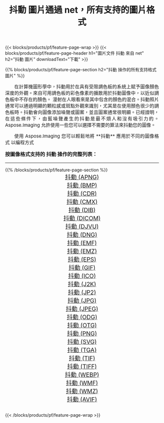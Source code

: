 ﻿---
title: 抖動 圖片通過 net，所有支持的圖片格式 
weight: 3920
url: /zh-hant/net/dither/ 
lang: zh-hant
langdirlevel: 2
locales: zh-hans,ja,it,ru,de,es,fr,nl,id,lt,pl,pt,vi,tr,ko,zh-hant,ar,hi,th,sv,cs,uk,he
description: 使用 Aspose.Imaging 你可以輕鬆地通過 net 獲取 抖動 圖像
---

{{< blocks/products/pf/feature-page-wrap >}}
{{< blocks/products/pf/feature-page-header h1="圖片文件 抖動 來自 net" h2="抖動 圖片" downloadText="下載" >}}


{{% blocks/products/pf/feature-page-section  h2="抖動 操作的所有支持格式 圖片" %}}
<p align="justify" style="text-indent:2em;font-size:15px;">
在計算機圖形學中，抖動用於在具有受限調色板的系統上賦予圖像顏色深度的外觀。來自可用調色板的彩色像素的擴散用於抖動圖像中，以近似調色板中不存在的顏色。 漫射在人眼看來是其中包含的顏色的混合。抖動照片通常可以通過明顯的顆粒感或斑點外觀來識別，尤其是在使用顏色很少的調色板時。抖動會向圖像添加噪聲或圖案，並且圖案通常很明顯。已經證明，在這些條件下，由藍噪聲產生的抖動是最不煩人和沒有吸引力的。 Aspose.Imaging 允許使用一些您可以選擇不需要的算法來抖動您的圖像。
</p>
<p align="justify" style="text-indent:2em;font-size:15px;">
使用 Aspose.Imaging 您可以輕鬆地將 **抖動** 應用於不同的圖像格式 以編程方式
</p>
<h3 style="margin-top:16px;">
按圖像格式支持的 抖動 操作的完整列表：
</h3>
<hr/>
{{% /blocks/products/pf/feature-page-section %}}
<div class="container-fluid productfamilypage bg-gray">
    <div class="convertypes bg-gray agp-content section">
        <div class="container">
		<div class="row other-converters" style="gap: 10px;font-size: 19px;text-align:center;">
		    <div class='col-md-3 other-converter remove-lp remove-rp'><a href="/imaging/zh-hant/net/dither/apng/" style="padding:15px;">抖動 (APNG)</a></div><div class='col-md-3 other-converter remove-lp remove-rp'><a href="/imaging/zh-hant/net/dither/bmp/" style="padding:15px;">抖動 (BMP)</a></div><div class='col-md-3 other-converter remove-lp remove-rp'><a href="/imaging/zh-hant/net/dither/cdr/" style="padding:15px;">抖動 (CDR)</a></div><div class='col-md-3 other-converter remove-lp remove-rp'><a href="/imaging/zh-hant/net/dither/cmx/" style="padding:15px;">抖動 (CMX)</a></div><div class='col-md-3 other-converter remove-lp remove-rp'><a href="/imaging/zh-hant/net/dither/dib/" style="padding:15px;">抖動 (DIB)</a></div><div class='col-md-3 other-converter remove-lp remove-rp'><a href="/imaging/zh-hant/net/dither/dicom/" style="padding:15px;">抖動 (DICOM)</a></div><div class='col-md-3 other-converter remove-lp remove-rp'><a href="/imaging/zh-hant/net/dither/djvu/" style="padding:15px;">抖動 (DJVU)</a></div><div class='col-md-3 other-converter remove-lp remove-rp'><a href="/imaging/zh-hant/net/dither/dng/" style="padding:15px;">抖動 (DNG)</a></div><div class='col-md-3 other-converter remove-lp remove-rp'><a href="/imaging/zh-hant/net/dither/emf/" style="padding:15px;">抖動 (EMF)</a></div><div class='col-md-3 other-converter remove-lp remove-rp'><a href="/imaging/zh-hant/net/dither/emz/" style="padding:15px;">抖動 (EMZ)</a></div><div class='col-md-3 other-converter remove-lp remove-rp'><a href="/imaging/zh-hant/net/dither/eps/" style="padding:15px;">抖動 (EPS)</a></div><div class='col-md-3 other-converter remove-lp remove-rp'><a href="/imaging/zh-hant/net/dither/gif/" style="padding:15px;">抖動 (GIF)</a></div><div class='col-md-3 other-converter remove-lp remove-rp'><a href="/imaging/zh-hant/net/dither/ico/" style="padding:15px;">抖動 (ICO)</a></div><div class='col-md-3 other-converter remove-lp remove-rp'><a href="/imaging/zh-hant/net/dither/j2k/" style="padding:15px;">抖動 (J2K)</a></div><div class='col-md-3 other-converter remove-lp remove-rp'><a href="/imaging/zh-hant/net/dither/jp2/" style="padding:15px;">抖動 (JP2)</a></div><div class='col-md-3 other-converter remove-lp remove-rp'><a href="/imaging/zh-hant/net/dither/jpg/" style="padding:15px;">抖動 (JPG)</a></div><div class='col-md-3 other-converter remove-lp remove-rp'><a href="/imaging/zh-hant/net/dither/jpeg/" style="padding:15px;">抖動 (JPEG)</a></div><div class='col-md-3 other-converter remove-lp remove-rp'><a href="/imaging/zh-hant/net/dither/odg/" style="padding:15px;">抖動 (ODG)</a></div><div class='col-md-3 other-converter remove-lp remove-rp'><a href="/imaging/zh-hant/net/dither/otg/" style="padding:15px;">抖動 (OTG)</a></div><div class='col-md-3 other-converter remove-lp remove-rp'><a href="/imaging/zh-hant/net/dither/png/" style="padding:15px;">抖動 (PNG)</a></div><div class='col-md-3 other-converter remove-lp remove-rp'><a href="/imaging/zh-hant/net/dither/svg/" style="padding:15px;">抖動 (SVG)</a></div><div class='col-md-3 other-converter remove-lp remove-rp'><a href="/imaging/zh-hant/net/dither/tga/" style="padding:15px;">抖動 (TGA)</a></div><div class='col-md-3 other-converter remove-lp remove-rp'><a href="/imaging/zh-hant/net/dither/tif/" style="padding:15px;">抖動 (TIF)</a></div><div class='col-md-3 other-converter remove-lp remove-rp'><a href="/imaging/zh-hant/net/dither/tiff/" style="padding:15px;">抖動 (TIFF)</a></div><div class='col-md-3 other-converter remove-lp remove-rp'><a href="/imaging/zh-hant/net/dither/webp/" style="padding:15px;">抖動 (WEBP)</a></div><div class='col-md-3 other-converter remove-lp remove-rp'><a href="/imaging/zh-hant/net/dither/wmf/" style="padding:15px;">抖動 (WMF)</a></div><div class='col-md-3 other-converter remove-lp remove-rp'><a href="/imaging/zh-hant/net/dither/wmz/" style="padding:15px;">抖動 (WMZ)</a></div><div class='col-md-3 other-converter remove-lp remove-rp'><a href="/imaging/zh-hant/net/dither/avif/" style="padding:15px;">抖動 (AVIF)</a></div>
                </div>
        </div>
    </div>
</div>
<br/>

{{< /blocks/products/pf/feature-page-wrap >}}
